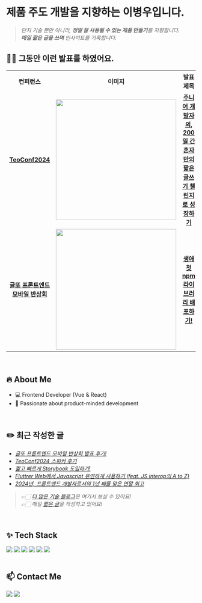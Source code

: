 # 제품 주도 개발을 지향하는 이병우입니다.

> _단지 기술 뿐만 아니라, **정말 잘 사용될 수 있는 제품 만들기**를 지향합니다._ <br>
> _**매일 짧은 글을 쓰며** 인사이트를 기록합니다._ <br>


## 🙋🏻 그동안 이런 발표를 하였어요.



<table>
  <tr>
    <th align="center">컨퍼런스</th>
    <th align="center">이미지</th>
    <th align="center">발표 제목</th>
  </tr>
  <tr>
    <td align="center">
      <a href="https://velog.io/@byungsker/TeoConf2024-%EC%8A%A4%ED%94%BC%EC%BB%A4-%ED%9B%84%EA%B8%B0-bloj8ivk">
        <strong>TeoConf2024</strong>
      </a>
    </td>
    <td align="center">
      <img src="https://github.com/user-attachments/assets/49a68125-d509-4fb1-9a51-cf59fc3bbd91" width="320">
    </td>
    <td align="center">
      <a href="https://velog.io/@byungsker/TeoConf2024-%EC%8A%A4%ED%94%BC%EC%BB%A4-%ED%9B%84%EA%B8%B0-bloj8ivk">
        <strong>
          주니어 개발자의, 200일 간 혼자만의 
          <br>
          짧은 글쓰기 챌린지로 성장하기
        </strong>
      </a>
    </td>
  </tr>
  <tr>
    <td align="center">
      <a href="https://docs.google.com/presentation/d/12GWk3F3V3TBFT_LR4hTOidEg6GQSD7FpvMjac4h8AH8/edit#slide=id.g32969f07a4b_1_0">
        <strong>
          글또 프론트엔드
          <br>
          모바일 반상회
        </strong>
      </a>
    </td>
    <td align="center">
      <img src="https://github.com/user-attachments/assets/48704176-f544-4f48-a225-9aa1eebfa64b" width="320">
    </td>
    <td align="center">
      <a href="https://docs.google.com/presentation/d/12GWk3F3V3TBFT_LR4hTOidEg6GQSD7FpvMjac4h8AH8/edit#slide=id.g32969f07a4b_1_0">
        <strong>생애 첫 npm 라이브러리 배포하기!</strong>
      </a>
    </td>
  </tr>
</table>

<br>

## 🔥 About Me
- 💻 Frontend Developer (Vue & React)
- 🚀 Passionate about product-minded development

<br>

## ✏️ 최근 작성한 글
- _[글또 프론트엔드 모바일 반상회 발표 후기!](https://velog.io/@byungsker/%EA%B8%80%EB%98%90-%ED%94%84%EB%A1%A0%ED%8A%B8%EC%97%94%EB%93%9C-%EB%AA%A8%EB%B0%94%EC%9D%BC-%EB%B0%98%EC%83%81%ED%9A%8C-%EB%B0%9C%ED%91%9C-%ED%9B%84%EA%B8%B0)_
- _[TeoConf2024 스피커 후기](https://velog.io/@byungsker/TeoConf2024-%EC%8A%A4%ED%94%BC%EC%BB%A4-%ED%9B%84%EA%B8%B0-bloj8ivk)_
- _[짧고 빠르게 Storybook 도입하기!](https://velog.io/@byungsker/%EB%82%B4-%ED%94%84%EB%A1%9C%EC%A0%9D%ED%8A%B8%EC%97%90-%EC%A7%A7%EA%B3%A0-%EB%B9%A0%EB%A5%B4%EA%B2%8C-Storybook-%EB%8F%84%EC%9E%85%ED%95%98%EA%B8%B0)_
- _[Fluttrer Web에서 Javascript 유연하게 사용하기 (feat. JS interop의 A to Z)](https://velog.io/@byungsker/Fluttrer-Web%EC%97%90%EC%84%9C-Javascript-%EC%9C%A0%EC%97%B0%ED%95%98%EA%B2%8C-%EC%82%AC%EC%9A%A9%ED%95%98%EA%B8%B0)_
- _[2024년, 프론트엔드 개발자로서의 1년 째를 맞은 연말 회고](https://velog.io/@byungsker/2024%EB%85%84-%ED%94%84%EB%A1%A0%ED%8A%B8%EC%97%94%EB%93%9C-%EA%B0%9C%EB%B0%9C%EC%9E%90%EB%A1%9C%EC%84%9C%EC%9D%98-1%EB%85%84-%EC%A7%B8%EB%A5%BC-%EB%A7%9E%EC%9D%80-%EC%97%B0%EB%A7%90-%ED%9A%8C%EA%B3%A0)_

> _👉🏻 [더 많은 기술 블로그](https://velog.io/@byungsker/posts)은 여기서 보실 수 있어요!_ <br>
> _👉🏻 매일 [짧은 글](https://www.linkedin.com/in/byungwoo-lee-98a253200/)을 작성하고 있어요!_



<br>


## ✨ Tech Stack
<div>
  <img src="https://img.shields.io/badge/Vue.js-4FC08D?style=for-the-badge&logo=Vue.js&logoColor=white">
  <img src="https://img.shields.io/badge/Flutter-02569B?style=for-the-badge&logo=Flutter&logoColor=white">
  <img src="https://img.shields.io/badge/TypeScript-blue?style=for-the-badge&logo=TypeScript&logoColor=black">
  <img src="https://img.shields.io/badge/React.js-skyblue?style=for-the-badge&logo=React&logoColor=black">
  <img src="https://img.shields.io/badge/Next.js-000000?style=for-the-badge&logo=Next.js&logoColor=white">
  <img src="https://img.shields.io/badge/Astro-FF5D01?style=for-the-badge&logo=Astro&logoColor=white">
</div>



<br>


## 📫 Contact Me

<a href="https://www.linkedin.com/in/byungwoo-lee-98a253200/" target="_blank"><img src="https://img.shields.io/badge/LinkedIn-0966c2?style=flat-square&logo=linkedin&logoColor=white"/></a>
<a href="https://velog.io/@byungsker/posts" target="_blank"><img src="https://img.shields.io/badge/Velog-20C997?style=flat-square&logo=velog&logoColor=white"/></a>
